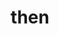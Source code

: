 ---
category: 4-letters
denotation: null
name: then
reference_link: https://www.etymonline.com/word/then
root_language: null
root_name: null
title: then
type: free
word_sums:
- respelling: then
  sum: 'Then + '
---